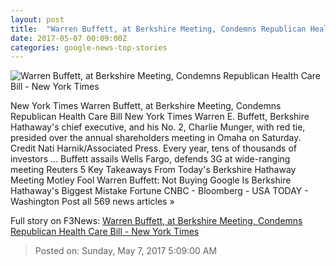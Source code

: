 ```yaml
---
layout: post
title:  "Warren Buffett, at Berkshire Meeting, Condemns Republican Health Care Bill - New York Times"
date: 2017-05-07 00:09:00Z
categories: google-news-top-stories
---
```


![Warren Buffett, at Berkshire Meeting, Condemns Republican Health Care Bill - New York Times](https://static01.nyt.com/images/2017/05/07/us/07DB-Hathaway/07DB-Hathaway-facebookJumbo.jpg)

New York Times Warren Buffett, at Berkshire Meeting, Condemns Republican Health Care Bill New York Times Warren E. Buffett, Berkshire Hathaway's chief executive, and his No. 2, Charlie Munger, with red tie, presided over the annual shareholders meeting in Omaha on Saturday. Credit Nati Harnik/Associated Press. Every year, tens of thousands of investors ... Buffett assails Wells Fargo, defends 3G at wide-ranging meeting Reuters 5 Key Takeaways From Today's Berkshire Hathaway Meeting Motley Fool Warren Buffett: Not Buying Google Is Berkshire Hathaway's Biggest Mistake Fortune CNBC - Bloomberg - USA TODAY - Washington Post all 569 news articles »


Full story on F3News: [Warren Buffett, at Berkshire Meeting, Condemns Republican Health Care Bill - New York Times](http://www.f3nws.com/n/DeYef)

> Posted on: Sunday, May 7, 2017 5:09:00 AM

